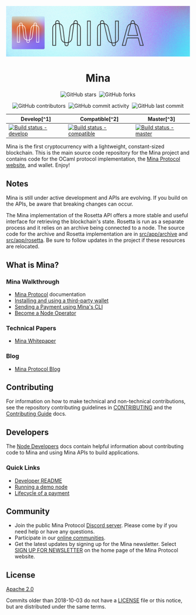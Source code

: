 <img src="https://github.com/MinaProtocol/mina-resources/blob/main/mina.png?raw=true" >

<h1 align="center" > Mina </h1>

<div align="center">

  ![GitHub stars](https://img.shields.io/github/stars/minaprotocol/mina)&nbsp;&nbsp;![GitHub forks](https://img.shields.io/github/forks/minaprotocol/mina)

![GitHub contributors](https://img.shields.io/github/contributors/minaprotocol/mina)&nbsp;&nbsp;![GitHub commit activity](https://img.shields.io/github/commit-activity/m/minaprotocol/mina)&nbsp;&nbsp;![GitHub last commit](https://img.shields.io/github/last-commit/minaprotocol/mina)

| Develop[^1] | Compatible[^2] | Master[^3] | 
| ------- | ---------- | ---------- |
| [![Build status - develop](https://badge.buildkite.com/0c47452f3ea619d3217d388e0de522b218db28c3e161887a9a.svg?branch=develop)](https://buildkite.com/o-1-labs-2/mina-end-to-end-nightlies) | [![Build status - compatible](https://badge.buildkite.com/0c47452f3ea619d3217d388e0de522b218db28c3e161887a9a.svg?branch=compatible)](https://buildkite.com/o-1-labs-2/mina-end-to-end-nightlies) | [![Build status - master](https://badge.buildkite.com/0c47452f3ea619d3217d388e0de522b218db28c3e161887a9a.svg?branch=master)](https://buildkite.com/o-1-labs-2/mina-end-to-end-nightlies)

</div>

Mina is the first cryptocurrency with a lightweight, constant-sized blockchain. This is the main source code repository for the Mina project and contains code for the OCaml protocol implementation, the [Mina Protocol website](https://minaprotocol.com), and wallet. Enjoy!

## Notes

Mina is still under active development and APIs are evolving. If you build on the APIs, be aware that breaking changes can occur.

The Mina implementation of the Rosetta API offers a more stable and useful interface for retrieving the blockchain's state. Rosetta is run as a separate process and it relies on an archive being connected to a node. The source code for the archive and Rosetta implementation are in [src/app/archive](https://github.com/MinaProtocol/mina/tree/develop/src/app/archive) and [src/app/rosetta](https://github.com/MinaProtocol/mina/tree/develop/src/app/rosetta). Be sure to follow updates in the project if these resources are relocated. 

## What is Mina?

### Mina Walkthrough

- [Mina Protocol](https://docs.minaprotocol.com/) documentation
- [Installing and using a third-party wallet](https://docs.minaprotocol.com/using-mina/install-a-wallet)
- [Sending a Payment using Mina's CLI](https://docs.minaprotocol.com/node-operators/sending-a-payment)
- [Become a Node Operator](https://minaprotocol.com/docs/getting-started/)

### Technical Papers

- [Mina Whitepaper](https://eprint.iacr.org/2020/352.pdf)

### Blog

- [Mina Protocol Blog](https://minaprotocol.com/blog.html)

## Contributing

For information on how to make technical and non-technical contributions, see the repository contributing guidelines in [CONTRIBUTING](https://github.com/MinaProtocol/mina/blob/develop/CONTRIBUTING.md) and the [Contributing Guide](https://docs.minaprotocol.com/node-developers/contributing) docs.

## Developers

The [Node Developers](https://docs.minaprotocol.com/node-developers) docs contain helpful information about contributing code to Mina and using Mina APIs to build applications.

### Quick Links

- [Developer README](README-dev.md)
- [Running a demo node](docs/demo.md)
- [Lifecycle of a payment](https://docs.minaprotocol.com/node-operators/lifecycle-of-a-payment)

## Community

- Join the public Mina Protocol [Discord server](https://discord.gg/minaprotocol). Please come by if you need help or have any questions.
- Participate in our [online communities](https://docs.minaprotocol.com/participate/online-communities).
- Get the latest updates by signing up for the Mina newsletter. Select [SIGN UP FOR NEWSLETTER](https://minaprotocol.com/) on the home page of the Mina Protocol website.

## License

[Apache 2.0](LICENSE)

Commits older than 2018-10-03 do not have a [LICENSE](LICENSE) file or this notice, but are distributed under the same terms.
